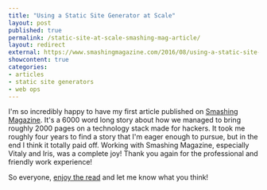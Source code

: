 ```yaml
---
title: "Using a Static Site Generator at Scale"
layout: post
published: true
permalink: /static-site-at-scale-smashing-mag-article/
layout: redirect
external: https://www.smashingmagazine.com/2016/08/using-a-static-site-generator-at-scale-lessons-learned/
showcontent: true
categories:
- articles
- static site generators
- web ops
---
```


I'm so incredibly happy to have my first article published on [Smashing Magazine](https://www.smashingmagazine.com/2016/08/using-a-static-site-generator-at-scale-lessons-learned/). It's a
6000 word long story about how we managed to bring roughly 2000 pages on a technology stack made for hackers. It took me
roughly four years to find a story that I'm eager enough to pursue, but in the end I think it totally paid off.
Working with Smashing Magazine, especially Vitaly and Iris, was a complete joy! Thank you again for the professional and
friendly work experience!

So everyone, [enjoy the read](https://www.smashingmagazine.com/2016/08/using-a-static-site-generator-at-scale-lessons-learned/) and let me know what you think!
